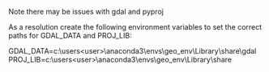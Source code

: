 Note there may be issues with gdal and pyproj

As a resolution create the following environment variables to set the correct paths for GDAL_DATA and PROJ_LIB:

GDAL_DATA=c:\users\<user>\anaconda3\envs\geo_env\Library\share\gdal   
PROJ_LIB=c:\users\<user>\anaconda3\envs\geo_env\Library\share

